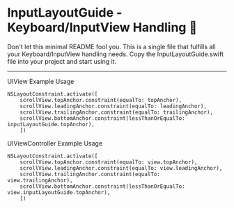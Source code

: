 # InputLayoutGuide - Keyboard/InputView Handling 🎉


Don't let this minimal README fool you. 
This is a single file that fulfills all your Keyboard/InputView handling needs.
Copy the InputLayoutGuide.swift file into your project and start using it.

---

UIView Example Usage
```
NSLayoutConstraint.activate([
    scrollView.topAnchor.constraint(equalTo: topAnchor),
    scrollView.leadingAnchor.constraint(equalTo: leadingAnchor),
    scrollView.trailingAnchor.constraint(equalTo: trailingAnchor),
    scrollView.bottomAnchor.constraint(lessThanOrEqualTo: inputLayoutGuide.topAnchor),
    ])
```

UIViewController Example Usage
```
NSLayoutConstraint.activate([
    scrollView.topAnchor.constraint(equalTo: view.topAnchor),
    scrollView.leadingAnchor.constraint(equalTo: view.leadingAnchor),
    scrollView.trailingAnchor.constraint(equalTo: view.trailingAnchor),
    scrollView.bottomAnchor.constraint(lessThanOrEqualTo: view.inputLayoutGuide.topAnchor),
    ])
```
